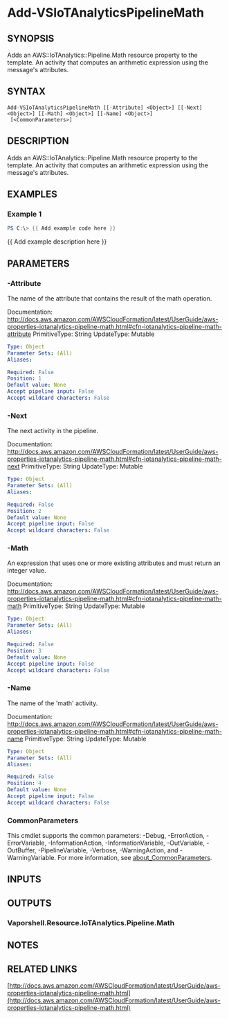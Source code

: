 # Add-VSIoTAnalyticsPipelineMath

## SYNOPSIS
Adds an AWS::IoTAnalytics::Pipeline.Math resource property to the template.
An activity that computes an arithmetic expression using the message's attributes.

## SYNTAX

```
Add-VSIoTAnalyticsPipelineMath [[-Attribute] <Object>] [[-Next] <Object>] [[-Math] <Object>] [[-Name] <Object>]
 [<CommonParameters>]
```

## DESCRIPTION
Adds an AWS::IoTAnalytics::Pipeline.Math resource property to the template.
An activity that computes an arithmetic expression using the message's attributes.

## EXAMPLES

### Example 1
```powershell
PS C:\> {{ Add example code here }}
```

{{ Add example description here }}

## PARAMETERS

### -Attribute
The name of the attribute that contains the result of the math operation.

Documentation: http://docs.aws.amazon.com/AWSCloudFormation/latest/UserGuide/aws-properties-iotanalytics-pipeline-math.html#cfn-iotanalytics-pipeline-math-attribute
PrimitiveType: String
UpdateType: Mutable

```yaml
Type: Object
Parameter Sets: (All)
Aliases:

Required: False
Position: 1
Default value: None
Accept pipeline input: False
Accept wildcard characters: False
```

### -Next
The next activity in the pipeline.

Documentation: http://docs.aws.amazon.com/AWSCloudFormation/latest/UserGuide/aws-properties-iotanalytics-pipeline-math.html#cfn-iotanalytics-pipeline-math-next
PrimitiveType: String
UpdateType: Mutable

```yaml
Type: Object
Parameter Sets: (All)
Aliases:

Required: False
Position: 2
Default value: None
Accept pipeline input: False
Accept wildcard characters: False
```

### -Math
An expression that uses one or more existing attributes and must return an integer value.

Documentation: http://docs.aws.amazon.com/AWSCloudFormation/latest/UserGuide/aws-properties-iotanalytics-pipeline-math.html#cfn-iotanalytics-pipeline-math-math
PrimitiveType: String
UpdateType: Mutable

```yaml
Type: Object
Parameter Sets: (All)
Aliases:

Required: False
Position: 3
Default value: None
Accept pipeline input: False
Accept wildcard characters: False
```

### -Name
The name of the 'math' activity.

Documentation: http://docs.aws.amazon.com/AWSCloudFormation/latest/UserGuide/aws-properties-iotanalytics-pipeline-math.html#cfn-iotanalytics-pipeline-math-name
PrimitiveType: String
UpdateType: Mutable

```yaml
Type: Object
Parameter Sets: (All)
Aliases:

Required: False
Position: 4
Default value: None
Accept pipeline input: False
Accept wildcard characters: False
```

### CommonParameters
This cmdlet supports the common parameters: -Debug, -ErrorAction, -ErrorVariable, -InformationAction, -InformationVariable, -OutVariable, -OutBuffer, -PipelineVariable, -Verbose, -WarningAction, and -WarningVariable. For more information, see [about_CommonParameters](http://go.microsoft.com/fwlink/?LinkID=113216).

## INPUTS

## OUTPUTS

### Vaporshell.Resource.IoTAnalytics.Pipeline.Math
## NOTES

## RELATED LINKS

[http://docs.aws.amazon.com/AWSCloudFormation/latest/UserGuide/aws-properties-iotanalytics-pipeline-math.html](http://docs.aws.amazon.com/AWSCloudFormation/latest/UserGuide/aws-properties-iotanalytics-pipeline-math.html)

